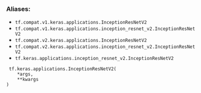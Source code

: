 ### Aliases:
- `tf.compat.v1.keras.applications.InceptionResNetV2`
- `tf.compat.v1.keras.applications.inception_resnet_v2.InceptionResNetV2`
- `tf.compat.v2.keras.applications.InceptionResNetV2`
- `tf.compat.v2.keras.applications.inception_resnet_v2.InceptionResNetV2`
- `tf.keras.applications.inception_resnet_v2.InceptionResNetV2`

```
 tf.keras.applications.InceptionResNetV2(
    *args,
    **kwargs
)
```
